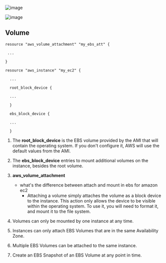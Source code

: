 ![image](https://github.com/lucas0x6b6f/terraform-aws/blob/master/04-ec2-ebs/image-1.png)


![image](https://github.com/lucas0x6b6f/terraform-aws/blob/master/04-ec2-ebs/image-2.png)


## Volume

```
resource "aws_volume_attachment" "my_ebs_att" {
 
 ... 
 
}

resource "aws_instance" "my_ec2" {
  
  ... 
  
  root_block_device {

  ...
  
  }  
  
  ebs_block_device {

  ...
  
  }

```

1. The **root\_block\_device** is the EBS volume provided by the AMI that will contain the operating system. If you don't configure it, AWS will use the default values from the AMI.

2. The **ebs\_block\_device** entries to mount additional volumes on the instance, besides the root volume. 

3. **aws_volume_attachment**

	* what's the difference between attach and mount in ebs for amazon ec2
		* Attaching a volume simply attaches the volume as a block device to the instance. This action only allows the device to be visible within the operating system. To use it, you will need to format it, and mount it to the file system. 

4. Volumes can only be mounted by one instance at any time.
5. Instances can only attach EBS Volumes that are in the same Availability Zone.
6. Multiple EBS Volumes can be attached to the same instance.
7. Create an EBS Snapshot of an EBS Volume at any point in time.